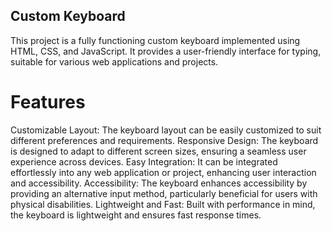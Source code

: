 ## Custom Keyboard
This project is a fully functioning custom keyboard implemented using HTML, CSS, and JavaScript. It provides a user-friendly interface for typing, suitable for various web applications and projects.

# Features
Customizable Layout: The keyboard layout can be easily customized to suit different preferences and requirements.
Responsive Design: The keyboard is designed to adapt to different screen sizes, ensuring a seamless user experience across devices.
Easy Integration: It can be integrated effortlessly into any web application or project, enhancing user interaction and accessibility.
Accessibility: The keyboard enhances accessibility by providing an alternative input method, particularly beneficial for users with physical disabilities.
Lightweight and Fast: Built with performance in mind, the keyboard is lightweight and ensures fast response times.
